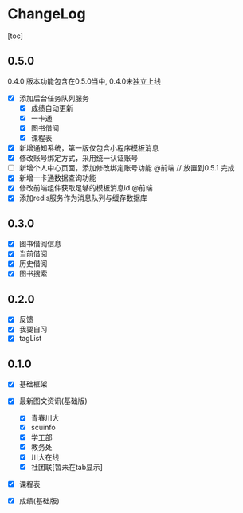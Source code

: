 # ChangeLog

[toc]

## 0.5.0

0.4.0 版本功能包含在0.5.0当中, 0.4.0未独立上线

- [x] 添加后台任务队列服务
    - [x] 成绩自动更新
    - [x] 一卡通
    - [x] 图书借阅
    - [x] 课程表
- [x] 新增通知系统，第一版仅包含小程序模板消息
- [x] 修改账号绑定方式，采用统一认证账号
- [ ] 新增个人中心页面，添加修改绑定账号功能 @前端 // 放置到0.5.1 完成
- [x] 新增一卡通数据查询功能
- [x] 修改前端组件获取足够的模板消息id @前端
- [x] 添加redis服务作为消息队列与缓存数据库

## 0.3.0

- [x] 图书借阅信息
 - [x] 当前借阅
 - [x] 历史借阅
- [x] 图书搜索

## 0.2.0

- [x] 反馈
- [x] 我要自习
- [x] tagList

## 0.1.0

- [x] 基础框架
- [x] 最新图文资讯(基础版)
  - [x] 青春川大
  - [x] scuinfo
  - [x] 学工部
  - [x] 教务处
  - [x] 川大在线
  - [x] 社团联[暂未在tab显示]

- [x] 课程表
- [x] 成绩(基础版)



